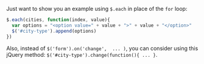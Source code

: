 Just want to show you an example using `$.each` in place of the `for` loop:
```js
$.each(cities, function(index, value){
  var options = "<option value=" + value + ">" + value + "</option>"
  $('#city-type').append(options)
})
```

Also, instead of `$('form').on('change',  ... )`, you can consider using this jQuery method: `$('#city-type').change(function(){ ... }`.
